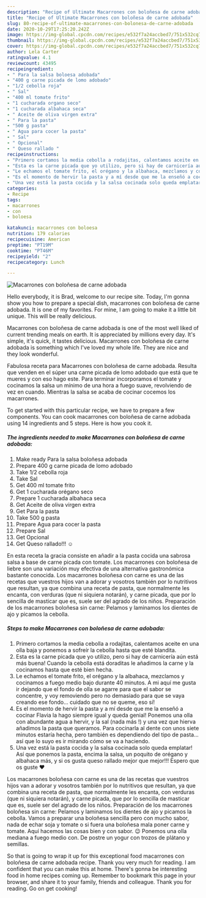 ```yaml
---
description: "Recipe of Ultimate Macarrones con boloñesa de carne adobada"
title: "Recipe of Ultimate Macarrones con boloñesa de carne adobada"
slug: 80-recipe-of-ultimate-macarrones-con-bolonesa-de-carne-adobada
date: 2020-10-29T17:25:20.242Z
image: https://img-global.cpcdn.com/recipes/e532f7a24accbed7/751x532cq70/macarrones-con-bolonesa-de-carne-adobada-foto-principal.jpg
thumbnail: https://img-global.cpcdn.com/recipes/e532f7a24accbed7/751x532cq70/macarrones-con-bolonesa-de-carne-adobada-foto-principal.jpg
cover: https://img-global.cpcdn.com/recipes/e532f7a24accbed7/751x532cq70/macarrones-con-bolonesa-de-carne-adobada-foto-principal.jpg
author: Lela Carter
ratingvalue: 4.1
reviewcount: 43495
recipeingredient:
- " Para la salsa boloesa adobada"
- "400 g carne picada de lomo adobado"
- "1/2 cebolla roja"
- " Sal"
- "400 ml tomate frito"
- "1 cucharada organo seco"
- "1 cucharada albahaca seca"
- " Aceite de oliva virgen extra"
- " Para la pasta"
- "500 g pasta"
- " Agua para cocer la pasta"
- " Sal"
- " Opcional"
- " Queso rallado "
recipeinstructions:
- "Primero cortamos la media cebolla a rodajitas, calentamos aceite en una olla baja y ponemos a sofreír la cebolla hasta que esté blandita."
- "Esta es la carne picada que yo utilizo, pero si hay de carnicería aún está más buena! Cuando la cebolla está doraditas le añadimos la carne y la cocinamos hasta que esté bien hecha."
- "Le echamos el tomate frito, el orégano y la albahaca, mezclamos y cocinamos a fuego medio bajo durante 40 minutos. A mi aquí me gusta ir dejando que el fondo de olla se agarre para que el sabor se concentre, y voy removiendo pero no demasiado para que se vaya creando ese fondo... cuidado que no se queme, eso sí!"
- "Es el momento de hervir la pasta y a mí desde que me la enseñó a cocinar Flavia la hago siempre igual y queda genial! Ponemos una olla con abundante agua a hervir, y la sal (nada más !) y una vez que hierva añadimos la pasta que queramos. Para cocinarla al dente con unos siete minutos estaría hecha, pero también es dependiendo del tipo de pasta... así que lo suyo es ir mirando cómo se va a haciendo."
- "Una vez está la pasta cocida y la salsa cocinada solo queda emplatar! Así que ponemos la pasta, encima la salsa, un poquito de orégano y albahaca más, y si os gusta queso rallado mejor que mejor!!! Espero que os guste ❤️"
categories:
- Recipe
tags:
- macarrones
- con
- boloesa

katakunci: macarrones con boloesa 
nutrition: 179 calories
recipecuisine: American
preptime: "PT19M"
cooktime: "PT46M"
recipeyield: "2"
recipecategory: Lunch

---
```



![Macarrones con boloñesa de carne adobada](https://img-global.cpcdn.com/recipes/e532f7a24accbed7/751x532cq70/macarrones-con-bolonesa-de-carne-adobada-foto-principal.jpg)

Hello everybody, it is Brad, welcome to our recipe site. Today, I'm gonna show you how to prepare a special dish, macarrones con boloñesa de carne adobada. It is one of my favorites. For mine, I am going to make it a little bit unique. This will be really delicious.

Macarrones con boloñesa de carne adobada is one of the most well liked of current trending meals on earth. It is appreciated by millions every day. It's simple, it's quick, it tastes delicious. Macarrones con boloñesa de carne adobada is something which I've loved my whole life. They are nice and they look wonderful.

Fabulosa receta para Macarrones con boloñesa de carne adobada. Resulta que venden en el súper una carne picada de lomo adobado que está que te mueres y con eso hago este. Para terminar incorporamos el tomate y cocinamos la salsa un mínimo de una hora a fuego suave, revolviendo de vez en cuando. Mientras la salsa se acaba de cocinar cocemos los macarrones.


To get started with this particular recipe, we have to prepare a few components. You can cook macarrones con boloñesa de carne adobada using 14 ingredients and 5 steps. Here is how you cook it.

<!--inarticleads1-->

##### The ingredients needed to make Macarrones con boloñesa de carne adobada:

1. Make ready  Para la salsa boloñesa adobada
1. Prepare 400 g carne picada de lomo adobado
1. Take 1/2 cebolla roja
1. Take  Sal
1. Get 400 ml tomate frito
1. Get 1 cucharada orégano seco
1. Prepare 1 cucharada albahaca seca
1. Get  Aceite de oliva virgen extra
1. Get  Para la pasta
1. Take 500 g pasta
1. Prepare  Agua para cocer la pasta
1. Prepare  Sal
1. Get  Opcional
1. Get  Queso rallado!!! ☺️


En esta receta la gracia consiste en añadir a la pasta cocida una sabrosa salsa a base de carne picada con tomate. Los macarrones con boloñesa de liebre son una variación muy efectiva de una alternativa gastronómica bastante conocida. Los macarrones boloñesa con carne es una de las recetas que vuestros hijos van a adorar y vosotros también por lo nutritivos que resultan, ya que combina una receta de pasta, que normalmente les encanta, con verduras (que ni siquiera notarán), y carne picada, que por lo sencilla de masticar que es, suele ser del agrado de los niños. Preparación de los macarrones boloñesa sin carne: Pelamos y laminamos los dientes de ajo y picamos la cebolla. 

<!--inarticleads2-->

##### Steps to make Macarrones con boloñesa de carne adobada:

1. Primero cortamos la media cebolla a rodajitas, calentamos aceite en una olla baja y ponemos a sofreír la cebolla hasta que esté blandita.
1. Esta es la carne picada que yo utilizo, pero si hay de carnicería aún está más buena! Cuando la cebolla está doraditas le añadimos la carne y la cocinamos hasta que esté bien hecha.
1. Le echamos el tomate frito, el orégano y la albahaca, mezclamos y cocinamos a fuego medio bajo durante 40 minutos. A mi aquí me gusta ir dejando que el fondo de olla se agarre para que el sabor se concentre, y voy removiendo pero no demasiado para que se vaya creando ese fondo... cuidado que no se queme, eso sí!
1. Es el momento de hervir la pasta y a mí desde que me la enseñó a cocinar Flavia la hago siempre igual y queda genial! Ponemos una olla con abundante agua a hervir, y la sal (nada más !) y una vez que hierva añadimos la pasta que queramos. Para cocinarla al dente con unos siete minutos estaría hecha, pero también es dependiendo del tipo de pasta... así que lo suyo es ir mirando cómo se va a haciendo.
1. Una vez está la pasta cocida y la salsa cocinada solo queda emplatar! Así que ponemos la pasta, encima la salsa, un poquito de orégano y albahaca más, y si os gusta queso rallado mejor que mejor!!! Espero que os guste ❤️


Los macarrones boloñesa con carne es una de las recetas que vuestros hijos van a adorar y vosotros también por lo nutritivos que resultan, ya que combina una receta de pasta, que normalmente les encanta, con verduras (que ni siquiera notarán), y carne picada, que por lo sencilla de masticar que es, suele ser del agrado de los niños. Preparación de los macarrones boloñesa sin carne: Pelamos y laminamos los dientes de ajo y picamos la cebolla. Vamos a preparar una boloñesa sencilla pero con mucho sabor, nada de echar soja y tomate o si fuera una boloñesa mala poner carne y tomate. Aquí hacemos las cosas bien y con sabor. 😉 Ponemos una olla mediana a fuego medio con. De postre un yogur con trozos de plátano y semillas. 

So that is going to wrap it up for this exceptional food macarrones con boloñesa de carne adobada recipe. Thank you very much for reading. I am confident that you can make this at home. There's gonna be interesting food in home recipes coming up. Remember to bookmark this page in your browser, and share it to your family, friends and colleague. Thank you for reading. Go on get cooking!
